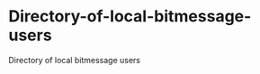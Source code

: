 Directory-of-local-bitmessage-users
===================================

Directory of local bitmessage users
